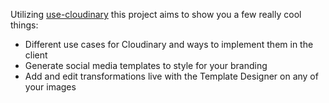 Utilizing [use-cloudinary]() this project aims to show you a few really cool things:

- Different use cases for Cloudinary and ways to implement them in the client 
- Generate social media templates to style for your branding
- Add and edit transformations live with the Template Designer on any of your images

